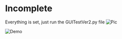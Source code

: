# Incomplete
Everything is set, just run the GUITestVer2.py file
![Pic](https://user-images.githubusercontent.com/20887245/197723873-a3b3d9b3-0599-4d56-a936-9b4c5a20dadc.png)

![Demo](https://user-images.githubusercontent.com/20887245/197762332-89328e4b-f162-46a7-b91b-5a38c2182675.gif)


